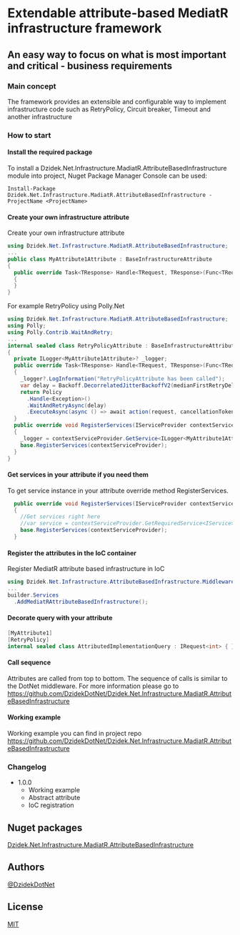 # Extendable attribute-based MediatR infrastructure framework

## An easy way to focus on what is most important and critical - business requirements

### Main concept
The framework provides an extensible and configurable way to implement infrastructure code such as RetryPolicy, Circuit breaker, Timeout and another infrastructure

### How to start
#### Install the required package

To install a Dzidek.Net.Infrastructure.MadiatR.AttributeBasedInfrastructure module into project, Nuget Package Manager Console can be used:

```
Install-Package Dzidek.Net.Infrastructure.MadiatR.AttributeBasedInfrastructure -ProjectName <ProjectName>
```

#### Create your own infrastructure attribute
Create your own infrastructure attribute
```csharp
using Dzidek.Net.Infrastructure.MadiatR.AttributeBasedInfrastructure;
...
public class MyAttribute1Attribute : BaseInfrastructureAttribute
{
  public override Task<TResponse> Handle<TRequest, TResponse>(Func<TRequest, CancellationToken, Task<TResponse>> action, TRequest request, CancellationToken cancellationToken)
  {
  }
}
```
For example RetryPolicy using Polly.Net
```csharp
using Dzidek.Net.Infrastructure.MadiatR.AttributeBasedInfrastructure;
using Polly;
using Polly.Contrib.WaitAndRetry;
...
internal sealed class RetryPolicyAttribute : BaseInfrastructureAttribute
{
  private ILogger<MyAttribute1Attribute>? _logger;
  public override Task<TResponse> Handle<TRequest, TResponse>(Func<TRequest, CancellationToken, Task<TResponse>> action, TRequest request, CancellationToken cancellationToken)
  {
    _logger?.LogInformation("RetryPolicyAttribute has been called");
    var delay = Backoff.DecorrelatedJitterBackoffV2(medianFirstRetryDelay: TimeSpan.FromSeconds(1), retryCount: 5);
    return Policy
      .Handle<Exception>()
      .WaitAndRetryAsync(delay)
      .ExecuteAsync(async () => await action(request, cancellationToken));
  }
  public override void RegisterServices(IServiceProvider contextServiceProvider)
  {
    _logger = contextServiceProvider.GetService<ILogger<MyAttribute1Attribute>>();
    base.RegisterServices(contextServiceProvider);
  }
}
```

#### Get services in your attribute if you need them
To get service instance in your attribute override method RegisterServices.
```csharp
  public override void RegisterServices(IServiceProvider contextServiceProvider)
  {
    //Get services right here
    //var service = contextServiceProvider.GetRequiredService<IService>();
    base.RegisterServices(contextServiceProvider);
  }
```

#### Register the attributes in the IoC container
Register MediatR attribute based infrastructure in IoC
```csharp
using Dzidek.Net.Infrastructure.AttributeBasedInfrastructure.Middlewares;
...
builder.Services
  .AddMediatRAttributeBasedInfrastructure();
```

#### Decorate query with your attribute
```csharp
[MyAttribute1]
[RetryPolicy]
internal sealed class AttributedImplementationQuery : IRequest<int> { }
```

#### Call sequence
Attributes are called from top to bottom.
The sequence of calls is similar to the DotNet middleware.
For more information please go to https://github.com/DzidekDotNet/Dzidek.Net.Infrastructure.MadiatR.AttributeBasedInfrastructure

#### Working example
Working example you can find in project repo https://github.com/DzidekDotNet/Dzidek.Net.Infrastructure.MadiatR.AttributeBasedInfrastructure

### Changelog
- 1.0.0
  - Working example
  - Abstract attribute
  - IoC registration

## Nuget packages
[Dzidek.Net.Infrastructure.MadiatR.AttributeBasedInfrastructure](https://www.nuget.org/packages/Dzidek.Net.Infrastructure.MadiatR.AttributeBasedInfrastructure)

## Authors
[@DzidekDotNet](https://www.github.com/DzidekDotNet)

## License
[MIT](https://github.com/DzidekDotNet/Dzidek.Net.Infrastructure.MadiatR.AttributeBasedInfrastructure/blob/main/LICENSE)